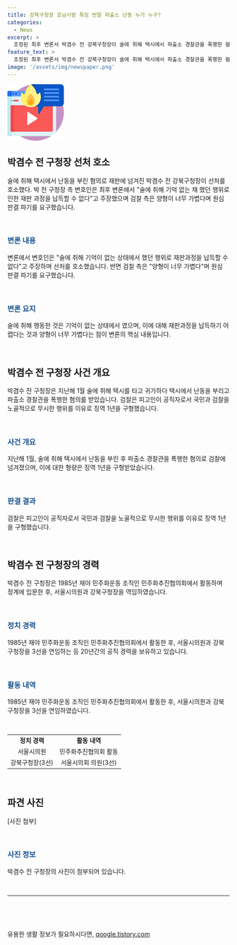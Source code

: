 ```yaml
---
title: 강북구청장 호남사람 특징 반말 파출소 난동 누가 누구?
categories:
  - News
excerpt: >
  조정된 최후 변론서 박겸수 전 강북구청장이 술에 취해 택시에서 파출소 경찰관을 폭행한 혐의에 대한 선처를 호소했다. 변호인은 취해 반말은 지역적 특징이라 주장했고, 박 전 구청장은 자책감을 호소했다. 그러나 검찰은 가벼운 양형을 거부하고, 공직자로서의 책임을 강조했다. 박 전 구청장은 1심에서 벌금 700만원을 선고받았으나, 양측이 항소하여 1년의 실형이 선고되었다. 1985년 민주화운동 조직에서 시작해 20년의 공직 생활을 끝낸 박 전 구청장의 논란은 계속되고 있다. #범죄 #선처호소 #강북구청장
feature_text: >
  조정된 최후 변론서 박겸수 전 강북구청장이 술에 취해 택시에서 파출소 경찰관을 폭행한 혐의에 대한 선처를 호소했다. 변호인은 취해 반말은 지역적 특징이라 주장했고, 박 전 구청장은 자책감을 호소했다. 그러나 검찰은 가벼운 양형을 거부하고, 공직자로서의 책임을 강조했다. 박 전 구청장은 1심에서 벌금 700만원을 선고받았으나, 양측이 항소하여 1년의 실형이 선고되었다. 1985년 민주화운동 조직에서 시작해 20년의 공직 생활을 끝낸 박 전 구청장의 논란은 계속되고 있다. #범죄 #선처호소 #강북구청장
image: '/assets/img/newspaper.png'
---
```


<p><img src="/assets/img/news.png" alt="rentncar 속보" /></p>

<h2 data-ke-size="size26">박겸수 전 구청장 선처 호소</h2>

<p data-ke-size="size16">술에 취해 택시에서 난동을 부린 혐의로 재판에 넘겨진 박겸수 전 강북구청장이 선처를 호소했다. 박 전 구청장 측 변호인은 최후 변론에서 "술에 취해 기억 없는 채 했던 행위로 인한 재판 과정을 납득할 수 없다"고 주장했으며 검찰 측은 양형이 너무 가볍다며 원심 판결 파기를 요구했습니다.</p>

<p>​</p>

<h3><b><span style="color: #1a5490;">변론 내용</span></b></h3>

<p data-ke-size="size16">변론에서 변호인은 "술에 취해 기억이 없는 상태에서 했던 행위로 재판과정을 납득할 수 없다"고 주장하며 선처를 호소했습니다. 반면 검찰 측은 "양형이 너무 가볍다"며 원심 판결 파기를 요구했습니다.</p>

<p>​</p>

<h3><b><span style="color: #1a5490;">변론 요지</span></b></h3>

<p data-ke-size="size16">술에 취해 행동한 것은 기억이 없는 상태에서 였으며, 이에 대해 재판과정을 납득하기 어렵다는 것과 양형이 너무 가볍다는 점이 변론의 핵심 내용입니다.</p>

<p>​</p>

<h2 data-ke-size="size26">박겸수 전 구청장 사건 개요</h2>

<p data-ke-size="size16">박겸수 전 구청장은 지난해 1월 술에 취해 택시를 타고 귀가하다 택시에서 난동을 부리고 파출소 경찰관을 폭행한 혐의를 받았습니다. 검찰은 피고인이 공직자로서 국민과 검찰을 노골적으로 무시한 행위를 이유로 징역 1년을 구형했습니다.</p>

<p>​</p>

<h3><b><span style="color: #1a5490;">사건 개요</span></b></h3>

<p data-ke-size="size16">지난해 1월, 술에 취해 택시에서 난동을 부린 후 파출소 경찰관을 폭행한 혐의로 검찰에 넘겨졌으며, 이에 대한 형량은 징역 1년을 구형받았습니다.</p>

<p>​</p>

<h3><b><span style="color: #1a5490;">판결 결과</span></b></h3>

<p data-ke-size="size16">검찰은 피고인이 공직자로서 국민과 검찰을 노골적으로 무시한 행위를 이유로 징역 1년을 구형했습니다.</p>

<p>​</p>

<h2 data-ke-size="size26">박겸수 전 구청장의 경력</h2>

<p data-ke-size="size16">박겸수 전 구청장은 1985년 재야 민주화운동 조직인 민주화추진협의회에서 활동하며 정계에 입문한 후, 서울시의원과 강북구청장을 역임하였습니다.</p>

<p>​</p>

<h3><b><span style="color: #1a5490;">정치 경력</span></b></h3>

<p data-ke-size="size16">1985년 재야 민주화운동 조직인 민주화추진협의회에서 활동한 후, 서울시의원과 강북구청장을 3선을 연임하는 등 20년간의 공직 경력을 보유하고 있습니다.</p>

<p>​</p>

<h3><b><span style="color: #1a5490;">활동 내역</span></b></h3>

<p data-ke-size="size16">1985년 재야 민주화운동 조직인 민주화추진협의회에서 활동한 후, 서울시의원과 강북구청장을 3선을 연임하였습니다.</p>

<p>​</p>

<table>
<tbody>
<tr>
<td style="text-align: center; height: 17px;"><b>정치 경력</b></td>
<td style="text-align: center; height: 17px;"><b>활동 내역</b></td>
</tr>
<tr>
<td style="text-align: center; height: 17px;">서울시의원</td>
<td style="text-align: center; height: 17px;">민주화추진협의회 활동</td>
</tr>
<tr>
<td style="text-align: center; height: 17px;">강북구청장(3선)</td>
<td style="text-align: center; height: 17px;">서울시의회 의원(3선)</td>
</tr>
</tbody>
</table>

<p>​</p>

<h2 data-ke-size="size26">파견 사진</h2>

<p data-ke-size="size16">[사진 첨부]</p>

<p>​</p>

<h3><b><span style="color: #1a5490;">사진 정보</span></b></h3>

<p data-ke-size="size16">박겸수 전 구청장의 사진이 첨부되어 있습니다.</p>

<p>​
<hr>
​</p>

<p data-ke-size="size16">&nbsp;</p>
유용한 생활 정보가 필요하시다면, <a href="https://qoogle.tistory.com" rel="dofollow">qoogle.tistory.com</a>



